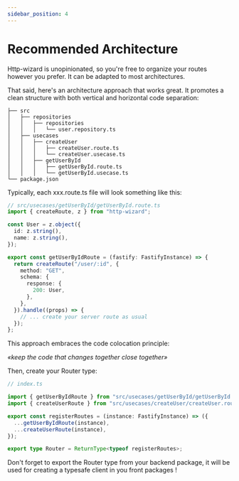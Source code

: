```yaml
---
sidebar_position: 4
---
```


# Recommended Architecture

Http-wizard is unopinionated, so you're free to organize your routes however you prefer. It can be adapted to most architectures.

That said, here's an architecture approach that works great. It promotes a clean structure with both vertical and horizontal code separation:

```
├── src
│   ├── repositories
│   │   ├── repositories
│   │   │   └── user.repository.ts
│   ├── usecases
│   │   ├── createUser
│   │   │   ├── createUser.route.ts
│   │   │   └── createUser.usecase.ts
│   │   ├── getUserById
│   │   │   ├── getUserById.route.ts
│   │   │   └── getUserById.usecase.ts
└── package.json
```

Typically, each xxx.route.ts file will look something like this:

```typescript title="Route creation"
// src/usecases/getUserById/getUserById.route.ts
import { createRoute, z } from "http-wizard";

const User = z.object({
  id: z.string(),
  name: z.string(),
});

export const getUserByIdRoute = (fastify: FastifyInstance) => {
  return createRoute("/user/:id", {
    method: "GET",
    schema: {
      response: {
        200: User,
      },
    },
  }).handle((props) => {
    // ... create your server route as usual
  });
};
```

This approach embraces the code colocation principle:

<i>«keep the code that changes together close together»</i>

Then, create your Router type:

```typescript title="Export Router type"
// index.ts

import { getUserByIdRoute } from "src/usecases/getUserById/getUserById.route.ts";
import { createUserRoute } from "src/usecases/createUser/createUser.route.ts";

export const registerRoutes = (instance: FastifyInstance) => ({
  ...getUserByIdRoute(instance),
  ...createUserRoute(instance),
});

export type Router = ReturnType<typeof registerRoutes>;
```

Don't forget to export the Router type from your backend package, it will be used for creating a typesafe client in you front packages !
